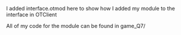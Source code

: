 I added interface.otmod here to show how I added my module to the interface in OTClient

All of my code for the module can be found in game_Q7/
